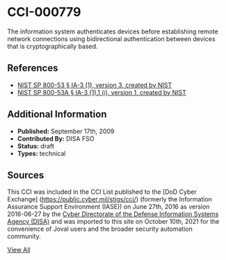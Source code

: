# CCI-000779

The information system authenticates devices before establishing remote network connections using bidirectional authentication between devices that is cryptographically based.

## References ##

* [NIST SP 800-53 § IA-3 (1), version 3, created by NIST](http://csrc.nist.gov/publications/PubsSPs.html)
* [NIST SP 800-53A § IA-3 (1).1 (i), version 1, created by NIST](http://csrc.nist.gov/publications/PubsSPs.html)


## Additional Information ##

* **Published:** September 17th, 2009
* **Contributed By:** DISA FSO
* **Status:** draft
* **Types:** technical

## Sources ##

This CCI was included in the CCI List published to the [DoD Cyber Exchange]
(https://public.cyber.mil/stigs/cci/) (formerly the Information Assurance Support Environment
(IASE)) on June 27th, 2016 as version 2016-06-27 by the [Cyber Directorate of the Defense 
Information Systems Agency (DISA)](https://public.cyber.mil/about-cyber/) and was imported to 
this site on October 10th, 2021 for the convenience of Joval users and the broader security automation community.

[View All](../README.md)
